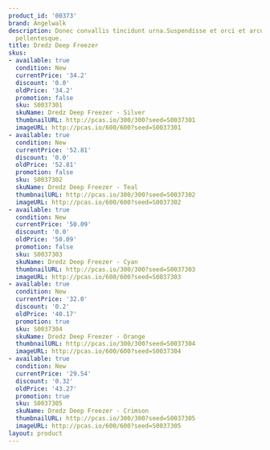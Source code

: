 ```yaml
---
product_id: '00373'
brand: Angelwalk
description: Donec convallis tincidunt urna.Suspendisse et orci et arcu porttitor
  pellentesque.
title: Dredz Deep Freezer
skus:
- available: true
  condition: New
  currentPrice: '34.2'
  discount: '0.0'
  oldPrice: '34.2'
  promotion: false
  sku: S0037301
  skuName: Dredz Deep Freezer - Silver
  thumbnailURL: http://pcas.io/300/300?seed=S0037301
  imageURL: http://pcas.io/600/600?seed=S0037301
- available: true
  condition: New
  currentPrice: '52.81'
  discount: '0.0'
  oldPrice: '52.81'
  promotion: false
  sku: S0037302
  skuName: Dredz Deep Freezer - Teal
  thumbnailURL: http://pcas.io/300/300?seed=S0037302
  imageURL: http://pcas.io/600/600?seed=S0037302
- available: true
  condition: New
  currentPrice: '50.09'
  discount: '0.0'
  oldPrice: '50.09'
  promotion: false
  sku: S0037303
  skuName: Dredz Deep Freezer - Cyan
  thumbnailURL: http://pcas.io/300/300?seed=S0037303
  imageURL: http://pcas.io/600/600?seed=S0037303
- available: true
  condition: New
  currentPrice: '32.0'
  discount: '0.2'
  oldPrice: '40.17'
  promotion: true
  sku: S0037304
  skuName: Dredz Deep Freezer - Orange
  thumbnailURL: http://pcas.io/300/300?seed=S0037304
  imageURL: http://pcas.io/600/600?seed=S0037304
- available: true
  condition: New
  currentPrice: '29.54'
  discount: '0.32'
  oldPrice: '43.27'
  promotion: true
  sku: S0037305
  skuName: Dredz Deep Freezer - Crimson
  thumbnailURL: http://pcas.io/300/300?seed=S0037305
  imageURL: http://pcas.io/600/600?seed=S0037305
layout: product
---
```

